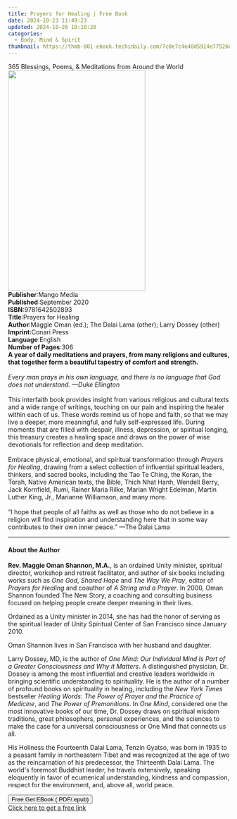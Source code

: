 ```yaml
---
title: Prayers for Healing | Free Book
date: 2024-10-23 11:49:23
updated: 2024-10-26 10:10:28
categories:
  - Body, Mind & Spirit
thumbnail: https://thmb-001-ebook.techidaily.com/7c0e7c4e40d5914e775260024ef22c89c2bee3dcbfc8048358ee21857391eca5.jpg
---
```

<main id="book-container">
  <div class="flex flex-col">
    <div class="book-brief flex-1 py-6 px-4 sm:p-6 md:py-10 md:px-8">
      <!-- brief-->
      <div class="book-brief-main">
        365 Blessings, Poems, & Meditations from Around the World
      </div>
    </div>
    <div
      class="book-meta-info flex-1 grid gap-4 col-start-1 col-end-3 row-start-1 sm:mb-6 sm:grid-cols-4 lg:gap-6 lg:col-start-2 lg:row-end-6 lg:row-span-6 lg:mb-0"
    >
      <div
        class="book-meta-info-left place-content-center mt-4 p-4 text-sm leading-6 col-start-2 col-span-2 dark:text-slate-400"
      >
        <img
          class="w-full h-500 object-cover rounded-lg sm:h-255 sm:col-span-2 lg:col-span-full"
          src="https://img-001-ebook.techidaily.com/94f63487ac019ecd7e1af8c200d7df4444d47913d284aacdad04fc922b017697.jpg"
          alt=""
          width="312"
          height="500"
        />
      </div>
      <div
        class="book-meta-info-right mt-2 col-start-1 row-start-2 col-span-3 self-center"
      >
        <!-- meta data  -->
        <div class="flex flex-col px-4 md:px-8">
          <div class="flex-1">
            <strong>Publisher</strong>:<span class="px-2">Mango Media</span>
          </div>
          <div class="flex-1">
            <strong>Published</strong>:<span class="px-2">September 2020</span>
          </div>
          <div class="flex-1">
            <strong>ISBN</strong>:<span class="px-2">9781642502893</span>
          </div>
          <div class="flex-1">
            <strong>Title</strong>:<span class="px-2">Prayers for Healing</span>
          </div>
          <div class="flex-1">
            <strong>Author</strong>:<span class="px-2"
              >Maggie Oman (ed.); The Dalai Lama (other); Larry Dossey
              (other)</span
            >
          </div>
          <div class="flex-1">
            <strong>Imprint</strong>:<span class="px-2">Conari Press</span>
          </div>
          <div class="flex-1">
            <strong>Language</strong>:<span class="px-2">English</span>
          </div>
          <div class="flex-1">
            <strong>Number of Pages</strong>:<span class="px-2">306</span>
          </div>
        </div>
      </div>
    </div>
    <div class="book-description flex-1 py-6 px-4 sm:p-6 md:py-10 md:px-8">
      <div class="book-description-main">
        <div accordion-content="" id="description">
          <b
            >A year of daily meditations and prayers, from many religions and
            cultures, that together form a beautiful tapestry of comfort and
            strength.</b
          ><br /><br /><i
            >Every man prays in his own language, and there is no language that
            God does not understand. —Duke Ellington</i
          ><br /><br />This interfaith book provides insight from various
          religious and cultural texts and a wide range of writings, touching on
          our pain and inspiring the healer within each of us. These words
          remind us of hope and faith, so that we may live a deeper, more
          meaningful, and fully self-expressed life. During moments that are
          filled with despair, illness, depression, or spiritual longing, this
          treasury creates a healing space and draws on the power of wise
          devotionals for reflection and deep meditation.<br /><br />Embrace
          physical, emotional, and spiritual transformation through
          <i>Prayers for Healing</i>, drawing from a select collection of
          influential spiritual leaders, thinkers, and sacred books, including
          the Tao Te Ching, the Koran, the Torah, Native American texts, the
          Bible, Thich Nhat Hanh, Wendell Berry, Jack Kornfield, Rumi, Rainer
          Maria Rilke, Marian Wright Edelman, Martin Luther King, Jr., Marianne
          Williamson, and many more.<br /><br />“I hope that people of all
          faiths as well as those who do not believe in a religion will find
          inspiration and understanding here that in some way contributes to
          their own inner peace.” —The Dalai Lama
        </div>
        <div class="accordion-fader"></div>
      </div>
    </div>
    <div class="book-excerpts flex-1 py-6 px-4 sm:p-6 md:py-10 md:px-8">
      <!-- excerpts-->
      <div class="book-excerpts-main">
        <hr />
        <h4 class="placeholder placeholder-heading">
          <span>About the Author</span>
        </h4>
        <p></p>
        <p>
          <b>Rev. Maggie Oman Shannon, M.A.</b>, is an ordained Unity minister,
          spiritual director, workshop and retreat facilitator, and author of
          six books including works such as <i>One God</i>,
          <i>Shared Hope</i> and <i>The Way We Pray</i>, editor of
          <i>Prayers for Healing</i> and coauthor of
          <i>A String and a Prayer</i>. In 2000, Oman Shannon founded The New
          Story, a coaching and consulting business focused on helping people
          create deeper meaning in their lives.
        </p>
        <p>
          Ordained as a Unity minister in 2014, she has had the honor of serving
          as the spiritual leader of Unity Spiritual Center of San Francisco
          since January 2010.
        </p>
        <p>
          Oman Shannon lives in San Francisco with her husband and daughter.
        </p>
        <p>
          Larry Dossey, MD, is the author of
          <i
            >One Mind: Our Individual Mind Is Part of a Greater Consciousness
            and Why it Matters</i
          >. A distinguished physician, Dr. Dossey is among the most influential
          and creative leaders worldwide in bringing scientific understanding to
          spirituality. He is the author of a number of profound books on
          spirituality in healing, including the
          <i>New York Times</i> bestseller
          <i>Healing Words: The Power of Prayer and the Practice of Medicine</i
          >, and <i>The Power of Premonitions</i>. In <i>One Mind</i>,
          considered one the most innovative books of our time, Dr. Dossey draws
          on spiritual wisdom traditions, great philosophers, personal
          experiences, and the sciences to make the case for a universal
          consciousness or One Mind that connects us all.
        </p>
        <p>
          His Holiness the Fourteenth Dalai Lama, Tenzin Gyatso, was born in
          1935 to a peasant family in northeastern Tibet and was recognized at
          the age of two as the reincarnation of his predecessor, the Thirteenth
          Dalai Lama. The world's foremost Buddhist leader, he travels
          extensively, speaking eloquently in favor of ecumenical understanding,
          kindness and compassion, respect for the environment, and, above all,
          world peace.
        </p>
        <p></p>
      </div>
    </div>
    <div
      class="book-about-author flex-1 py-6 px-4 sm:p-6 md:py-10 md:px-8"
    ></div>
    <div class="book-free-get flex-1 py-6 px-4 sm:p-6 md:py-10 md:px-8">
      <button
        id="btn-free-get"
        class="bg-blue-500 hover:bg-blue-700 text-white font-bold py-2 px-4 rounded"
      >
        Free Get EBook (.PDF/.epub)
      </button>
      <div id="countdown-display" class="px-2 text-lg mt-2"></div>
      <a
        id="free-link"
        class="hidden bg-blue-500 hover:bg-blue-700 text-white font-bold py-2 px-4 rounded"
        href="https://www.ebooks.com/en-us/book/210710247/prayers-for-healing/maggie-oman/"
        target="_blank"
        >Click here to get a free link</a
      >
    </div>
    <script>
      let countdownTime = 0;
      let countdownInterval = null;
      document
        .getElementById('btn-free-get')
        .addEventListener('click', startCountdown);
      function startCountdown() {
        countdownTime = new Date().getTime() + 60000 * 3;
        countdownInterval = setInterval(updateCountdown, 1000);
        document.getElementById('btn-free-get').disabled = true;
        document
          .getElementById('btn-free-get')
          .classList.add('bg-gray-500', 'cursor-not-allowed');
      }
      function updateCountdown() {
        let currentTime = new Date().getTime();
        let timeLeft = countdownTime - currentTime;
        let secondsLeft = Math.floor(timeLeft / 1000);
        document.getElementById('countdown-display').innerHTML =
          `Remaining time: ${secondsLeft} seconds.`;
        if (secondsLeft <= 0) {
          clearInterval(countdownInterval);
          document.getElementById('btn-free-get').classList.add('hidden');
          document.getElementById('free-link').classList.remove('hidden');
          document.getElementById('countdown-display').innerHTML = '';
        }
      }
    </script>
  </div>
</main>
